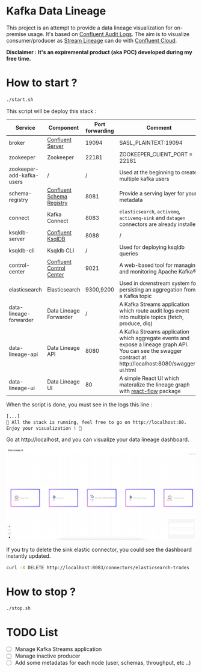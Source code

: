 # Kafka Data Lineage

This project is an attempt to provide a data lineage visualization for on-premise usage. It's based on [Confluent Audit Logs](https://docs.confluent.io/platform/current/security/audit-logs/audit-logs-concepts.html). The aim is to visualize consumer/producer as [Stream Lineage](https://docs.confluent.io/cloud/current/stream-governance/stream-lineage.html#summary-of-navigation-paths) can do with [Confluent Cloud](https://www.confluent.io/confluent-cloud/). 

**Disclaimer : It's an expiremental product (aka POC) developed during my free time.**

# How to start ? 

``` bash
./start.sh
```

This script will be deploy this stack :

| Service  | Component  | Port forwarding  |  Comment  |
|---|---|---|---|
| broker  | [Confluent Server](https://docs.confluent.io/platform/current/installation/available_packages.html#confluent-server)  | 19094  | SASL_PLAINTEXT:19094  |
| zookeeper  | Zookeeper  | 22181  | ZOOKEEPER_CLIENT_PORT = 22181  |
| zookeeper-add-kafka-users  | /  | /  | Used at the beginning to create multiple kafka users  |
| schema-registry  | [Confluent Schema Registry](https://docs.confluent.io/platform/current/schema-registry/index.html)  | 8081  | Provide a serving layer for your metadata  |
| connect  | Kafka Connect  | 8083  | `elasticsearch`, `activemq`, `activemq-sink` and `datagen` connectors are already installed  |
| ksqldb-server  | [Confluent KsqlDB](https://www.confluent.io/product/ksqldb/?utm_medium=sem&utm_source=google&utm_campaign=ch.sem_br.nonbrand_tp.prs_tgt.kafka_mt.xct_rgn.namer_lng.eng_dv.all_con.kafka-ksql&utm_term=ksqldb&creative=&device=c&placement=&gclid=Cj0KCQiAmaibBhCAARIsAKUlaKQeVOUGaFF1R6X9kII8WSjlXRss8WEap1o12Xl8PspVIGTTSspJ6XkaAvDEEALw_wcB)  | 8088  | /  |
| ksqldb-cli  | Ksqldb CLI |  /  | Used for deploying ksqldb queries   |
| control-center | [Confluent Control Center](https://docs.confluent.io/platform/current/control-center/index.html) |  9021  | A web-based tool for managing and monitoring Apache Kafka®.  |
| elasticsearch | Elasticsearch |  9300,9200  | Used in downstream system for persisting an aggregation from a Kafka topic |
| data-lineage-forwarder | Data Lineage Forwarder |  /  | A Kafka Streams application which route audit logs event into multiple topics (fetch, produce, dlq) |
| data-lineage-api | Data Lineage API |  8080  | A Kafka Streams application which aggregate events and expose a lineage graph API. You can see the swagger contract at http://localhost:8080/swagger-ui.html |
| data-lineage-ui | Data Lineage UI |  80 | A simple React UI which materalize the lineage graph with [react-flow](https://reactflow.dev/) package |

When the script is done, you must see in the logs this line :

``` logs
[...]
🚀 All the stack is running, feel free to go on http://localhost:80. Enjoy your visualization ! 🎉 
```

Go at http://localhost, and you can visualize your data lineage dashboard.

![lineage-ui](./resources/lineage-dashboard-visualization.png)

If you try to delete the sink elastic connector, you could see the dashboard instantly updated.

``` bash
curl -X DELETE http://localhost:8083/connectors/elasticsearch-trades
```

# How to stop ? 

``` bash
./stop.sh
```

# TODO List
- [ ] Manage Kafka Streams application
- [ ] Manage inactive producer
- [ ] Add some metadatas for each node (user, schemas, throughput, etc ..)
